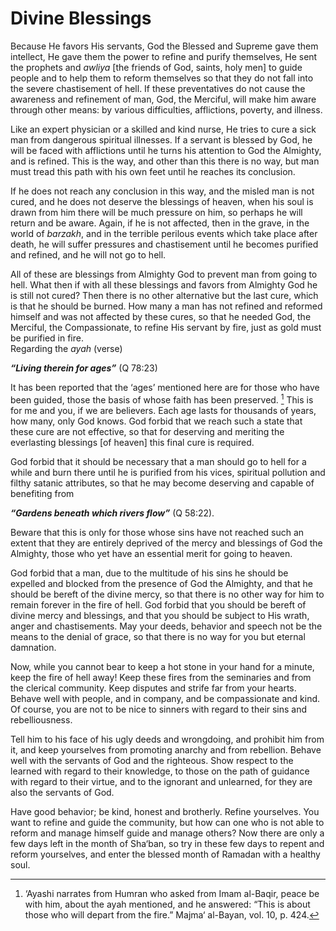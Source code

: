Divine Blessings
================

Because He favors His servants, God the Blessed and Supreme gave them
intellect, He gave them the power to refine and purify themselves, He
sent the prophets and *awliya* [the friends of God, saints, holy men] to
guide people and to help them to reform themselves so that they do not
fall into the severe chastisement of hell. If these preventatives do not
cause the awareness and refinement of man, God, the Merciful, will make
him aware through other means: by various difficulties, afflictions,
poverty, and illness.

Like an expert physician or a skilled and kind nurse, He tries to cure a
sick man from dangerous spiritual illnesses. If a servant is blessed by
God, he will be faced with afflictions until he turns his attention to
God the Almighty, and is refined. This is the way, and other than this
there is no way, but man must tread this path with his own feet until he
reaches its conclusion.

If he does not reach any conclusion in this way, and the misled man is
not cured, and he does not deserve the blessings of heaven, when his
soul is drawn from him there will be much pressure on him, so perhaps he
will return and be aware. Again, if he is not affected, then in the
grave, in the world of *barzakh*, and in the terrible perilous events
which take place after death, he will suffer pressures and chastisement
until he becomes purified and refined, and he will not go to hell.

All of these are blessings from Almighty God to prevent man from going
to hell. What then if with all these blessings and favors from Almighty
God he is still not cured? Then there is no other alternative but the
last cure, which is that he should be burned. How many a man has not
refined and reformed himself and was not affected by these cures, so
that he needed God, the Merciful, the Compassionate, to refine His
servant by fire, just as gold must be purified in fire.  
 Regarding the *ayah* (verse)

***“Living therein for ages”*** (Q 78:23)

It has been reported that the ‘ages’ mentioned here are for those who
have been guided, those the basis of whose faith has been preserved.
[^1] This is for me and you, if we are believers. Each age lasts for
thousands of years, how many, only God knows. God forbid that we reach
such a state that these cure are not effective, so that for deserving
and meriting the everlasting blessings [of heaven] this final cure is
required.

God forbid that it should be necessary that a man should go to hell for
a while and burn there until he is purified from his vices, spiritual
pollution and filthy satanic attributes, so that he may become deserving
and capable of benefiting from

***“Gardens beneath which rivers flow”*** (Q 58:22).

Beware that this is only for those whose sins have not reached such an
extent that they are entirely deprived of the mercy and blessings of God
the Almighty, those who yet have an essential merit for going to heaven.

God forbid that a man, due to the multitude of his sins he should be
expelled and blocked from the presence of God the Almighty, and that he
should be bereft of the divine mercy, so that there is no other way for
him to remain forever in the fire of hell. God forbid that you should be
bereft of divine mercy and blessings, and that you should be subject to
His wrath, anger and chastisements. May your deeds, behavior and speech
not be the means to the denial of grace, so that there is no way for you
but eternal damnation.

Now, while you cannot bear to keep a hot stone in your hand for a
minute, keep the fire of hell away! Keep these fires from the seminaries
and from the clerical community. Keep disputes and strife far from your
hearts. Behave well with people, and in company, and be compassionate
and kind. Of course, you are not to be nice to sinners with regard to
their sins and rebelliousness.

Tell him to his face of his ugly deeds and wrongdoing, and prohibit him
from it, and keep yourselves from promoting anarchy and from rebellion.
Behave well with the servants of God and the righteous. Show respect to
the learned with regard to their knowledge, to those on the path of
guidance with regard to their virtue, and to the ignorant and unlearned,
for they are also the servants of God.

Have good behavior; be kind, honest and brotherly. Refine yourselves.
You want to refine and guide the community, but how can one who is not
able to reform and manage himself guide and manage others? Now there are
only a few days left in the month of Sha‘ban, so try in these few days
to repent and reform yourselves, and enter the blessed month of Ramadan
with a healthy soul.

[^1]: ‘Ayashi narrates from Humran who asked from Imam al-Baqir, peace
be with him, about the ayah mentioned, and he answered: “This is about
those who will depart from the fire.” Majma‘ al-Bayan, vol. 10, p. 424.


